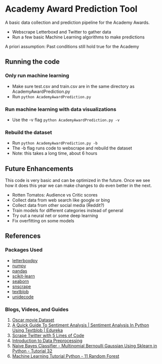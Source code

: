 # Academy Award Prediction Tool
A basic data collection and prediction pipeline for the Academy Awards.

- Webscrape Letterboxd and Twitter to gather data
- Run a few basic Machine Learning algorithms to make predictions

A priori assumption: Past conditions still hold true for the Academy

## Running the code

### Only run machine learning
- Make sure test.csv and train.csv are in the same directory as AcademyAwardPrediction.py
- Run `python AcademyAwardPrediction.py`

### Run machine learning with data visualizations
- Use the -v flag `python AcademyAwardPrediction.py -v`

### Rebuild the dataset
- Run `python AcademyAwardPrediction.py -b`
- The -b flag runs code to webscrape and rebuild the dataset
- Note: this takes a long time, about 6 hours

## Future Enhancements
This code is very basic and can be optimized in the future. Once we see how it does this year we can make changes to do even better in the next.

- Rotten Tomatos: Audience vs Critic scores
- Collect data from web search like google or bing
- Collect data from other social media (Reddit?)
- Train models for different categories instead of general
- Try out a neural net or some deep learning
- Fix overfitting on some models

## References

### Packages Used
- [letterboxdpy](https://pypi.org/project/letterboxdpy/)
- [numpy](https://pypi.org/project/numpy/)
- [pandas](https://pandas.pydata.org/)
- [scikit-learn](https://scikit-learn.org/)
- [seaborn](https://seaborn.pydata.org/installing.html)
- [snscrape](https://github.com/JustAnotherArchivist/snscrape)
- [textblob](https://pypi.org/project/textblob/)
- [unidecode](https://pypi.org/project/Unidecode/)

### Blogs, Videos, and Guides
1. [Oscar movie Dataset](https://www.kaggle.com/datasets/unanimad/the-oscar-award)
2. [A Quick Guide To Sentiment Analysis | Sentiment Analysis In Python Using Textblob | Edureka](https://www.youtube.com/watch?v=O_B7XLfx0ic)
3. [Scrape Twitter with 5 Lines of Code](https://www.youtube.com/watch?v=PUMMCLrVn8A)
4. [Introduction to Data Preprocessing](https://towardsdatascience.com/introduction-to-data-preprocessing-in-machine-learning-a9fa83a5dc9d)
5. [Naive Bayes Classifier - Multinomial Bernoulli Gaussian Using Sklearn in Python - Tutorial 32](https://www.youtube.com/watch?v=ok2s1vV9XW0&t=614s&ab_channel=codebasics)
6. [Machine Learning Tutorial Python - 11 Random Forest](https://www.youtube.com/watch?v=99MN-rl8jGY&t=601s&ab_channel=TEW22)